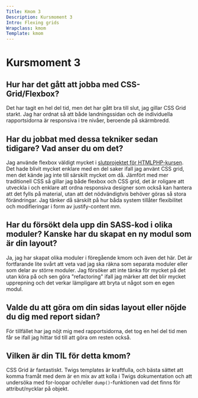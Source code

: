 ```yaml
---
Title: Kmom 3
Description: Kursmoment 3
Intro: Flexing grids
Wrapclass: kmom
Template: kmom
---
```


# Kursmoment 3
## Hur har det gått att jobba med CSS-Grid/Flexbox?
Det har tagit en hel del tid, men det har gått bra till slut, jag gillar CSS Grid starkt. Jag har ordnat så att både landningssidan och de individuella rapportsidorna är responsiva i tre nivåer, beroende på skärmbredd.
## Har du jobbat med dessa tekniker sedan tidigare? Vad anser du om det?
Jag använde flexbox väldigt mycket i [slutprojektet för HTMLPHP-kursen](http://www.student.bth.se/~loal20/dbwebb-kurser/htmlphp/me/kmom10/index.php). Det hade blivit mycket enklare med en del saker ifall jag använt CSS grid, men det kände jag inte till särskilt mycket om då. Jämfört med mer traditionell CSS så gillar jag både flexbox och CSS grid, det är roligare att utveckla i och enklare att ordna responsiva designer som också kan hantera att det fylls på material, utan att det nödvändigtvis behöver göras så stora förändringar. Jag tänker då särskilt på hur båda system tillåter flexibilitet och modifieringar i form av justify-content mm.
## Har du försökt dela upp din SASS-kod i olika moduler? Kanske har du skapat en ny modul som är din layout?
Ja, jag har skapat olika moduler i föregående kmom och även det här. Det är fortfarande lite svårt att veta vad jag ska räkna som separata moduler eller som delar av större moduler. Jag försöker att inte tänka för mycket på det utan köra på och sen göra "refactoring" ifall jag märker att det blir mycket upprepning och det verkar lämpligare att bryta ut något som en egen modul.
## Valde du att göra om din sidas layout eller nöjde du dig med report sidan?
För tillfället har jag nöjt mig med rapportsidorna, det tog en hel del tid men får se ifall jag hittar tid till att göra om resten också.
## Vilken är din TIL för detta kmom?
CSS Grid är fantastiskt. Twigs templates är kraftfulla, och bästa sättet att komma framåt med dem är en mix av att kolla i Twigs dokumentation och att undersöka med for-loopar och/eller `dump()`-funktionen vad det finns för attribut/nycklar på objekt.

